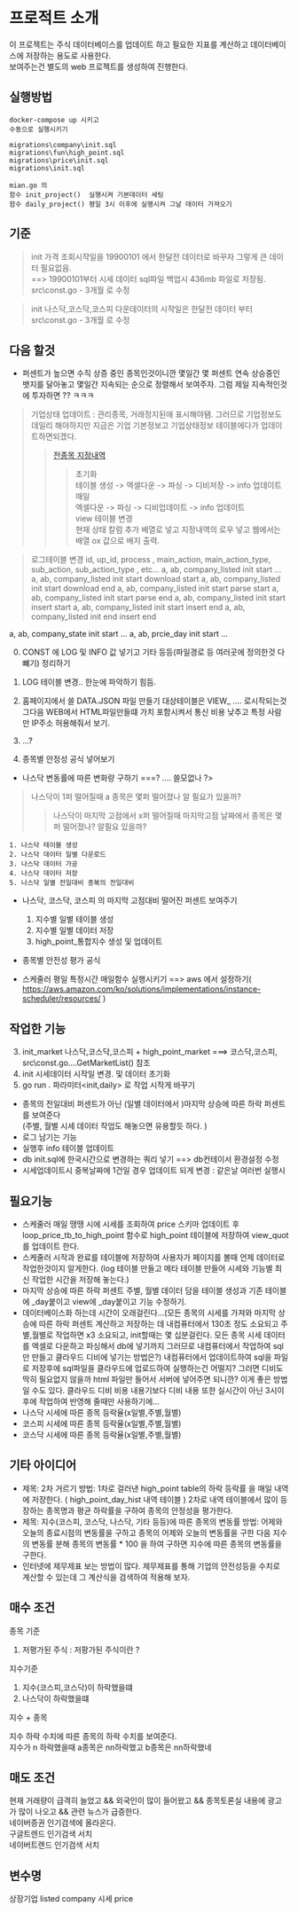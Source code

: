 # 프로적트 소개
이 프로젝트는 주식 데이터베이스를 업데이트 하고 필요한 지표를 계산하고 데이터베이스에 저장하는 용도로 사용한다.    
보여주는건 별도의 web 프로젝트를 생성하여 진행한다.   

## 실행방법

```
docker-compose up 시키고 
수동으로 실행시키기

migrations\company\init.sql
migrations\fun\high_point.sql
migrations\price\init.sql
migrations\init.sql

mian.go 의 
함수 init_project()  실행시켜 기본데이터 세팅
함수 daily_project() 평일 3시 이후에 실행시켜 그날 데이터 가져오기

```
## 기준
> init 가격 조회시작일을 19900101 에서 한달전 데이터로 바꾸자 그렇게 큰 데이터 필요없음.    
==> 19900101부터 시세 데이터 sql파일 백업시 436mb 파일로 저장됨.    
src\const.go - 3개월 로 수정

> init 나스닥,코스닥,코스피 다운데이터의 시작일은  한달전 데이터 부터  
src\const.go - 3개월 로 수정  

>



## 다음 할것
+ 퍼센트가 높으면 수직 상증 중인 종목인것이니깐 몇일간 몇 퍼센트 연속 상승중인  뱃지를 달아놓고 몇일간 지속되는 순으로 정렬해서 보여주자. 그럼 제일 지속적인것에 투자하면 ?? ㅋㅋㅋ

> 기업상태 업데이트 : 관리종목, 거래정지된애 표시해야됌. 그러므로 기업정보도 데일리 해야하지만 지금은 기업 기본정보고 기업상태정보 테이블에다가 업데이트하면되겠다.
>>  [전종목 지정내역](http://data.krx.co.kr/contents/MDC/MDI/mdiLoader/index.cmd?menuId=MDC0201020201)       
>>> 초기화   
테이블 생성 -> 엑셀다운 -> 파싱 -> 디비저장 -> info 업데이트   
>>> 매일   
   엑셀다운 -> 파싱 -> 디비업데이트 -> info 업데이트   
>>> view 테이블 변경   
현재 상태 칼럼 추가  배열로 넣고  지정내역의 로우 넣고 웹에서는 배열 ox 값으로 배지 출력.

  
> 로그테이블 변경
id, up_id, process ,  main_action, main_action_type, sub_action, sub_action_type , etc... 
a, ab,  company_listed init start ...
a, ab,  company_listed init start  download start
a, ab,  company_listed init start  download end
a, ab,  company_listed init start  parse start
a, ab,  company_listed init start  parse end
a, ab,  company_listed init start  insert start
a, ab,  company_listed init start  insert end
a, ab,  company_listed init end  insert end

a, ab,  company_state init start ...
a, ab,  prcie_day init start ...





0. CONST 에 LOG 및 INFO 값 넣기고 기타 등등(파일경로 등 여러곳에 정의한것 다 뺴기) 정리하기
1. LOG 테이블 변경.. 한눈에 파악하기 힘듬.
2. 홈페이지에서 쓸 DATA.JSON 파일 만들기 대상테이블은 VIEW_ .... 로시작되는것 그다음 WEB에서 HTML파일만들떄 가치 포함시켜서 통신 비용 낮추고 특정 사람만 IP주소 허용해줘서 보기.


4. ...?
5. 종목별 안정성 공식 넣어보기

+ 나스닥 변동률에 따른 변화량  구하기 ===? .... 쓸모없나 ?> 
> 나스닥이 1퍼 떨어질때 a 종목은 몇퍼 떨어졌나 알 필요가 있을까? 
>> 나스닥이 마지막 고점에서 x퍼 떨어질때 마지막고점 날짜에서 종목은 몇퍼 떨어졌나? 알필요 있을까?


    1. 나스닥 테이블 생성
    2. 나스닥 데이터 일별 다운로드
    3. 나스닥 데이터 가공 
    4. 나스닥 데이터 저장
    5. 나스닥 일별 전일대비 종복의 전일대비 

+ 나스닥, 코스닥, 코스피 의 마지막 고점대비 떨어진 퍼센트 보여주기
    1. 지수별 일별 테이블 생성
    2. 지수별 일별 데이터 저장
    3. high_point_통합지수 생성 및 업데이트 

+ 종목별 안전성 평가 공식 






+ 스케줄러 평일 특정시간 매일함수 실행시키기 ==> aws 에서 설정하기( https://aws.amazon.com/ko/solutions/implementations/instance-scheduler/resources/ )

## 작업한 기능
3. init_market 나스닥,코스닥,코스피 + high_point_market ===> 코스닥,코스피, src\const.go....GetMarketList() 참조
2. init 시세데이터 시작일 변경. 및 데이터 초기화
1. go run . 파라미터<init,daily> 로 작업 시작게 바꾸기
+ 종목의 전일대비 퍼센트가 아닌 (일별 데이터에서 )마지막 상승에 따른 하락 퍼센트를 보여준다   
(주별, 월별 시세 데이터 작업도 해놓으면 유용할듯 하다. )
+ 로그 남기는 기능
+ 실행후 info 테이블 업데이트
+ db init.sql에 한국시간으로 변경하는 쿼리 넣기 ==> db컨테이서 환경설정 수정
+ 시세업데이트시 중복날짜에 1건일 경우 업데이트 되게 변경 : 같은날 여러번 실행시 




## 필요기능
+ 스케줄러 매일 땡땡 시에 시세를 조회하여 price 스키마 업데이트 후 loop_price_tb_to_high_point 함수로 high_point 테이블에 저장하여 view_quot를 업데이트 한다.
+ 스케줄러 시작과 완료를 테이블에 저장하여 사용자가 페이지를 볼때 언제 데이터로 작업한것이지 알게한다. 
(log 테이블 만들고 메타 테이블 만들어 시세와 기능별 최신 작업한 시간을 저장해 놓는다.)
+ 마지막 상승에 따른 하락 퍼센트 주별, 월별 데이터 담을 테이블 생성과 기존 테이블에 _day붙이고 view에 _day붙이고 기능 수정하기.
+ 데이터베이스화 하는데 시간이 오래걸린다...(모든 종목의 시세를 가져와 마지막 상승에 따른 하락 퍼센트 계산하고 저장하는 데 내컴퓨터에서 130초 정도 소요되고 주별,월별로 작업하면 x3 소요되고, init할때는 몇 십분걸린다. 모든 종목 시세 데이터를  엑셀로 다운하고 파싱해서 db에 넣기까지  그러므로 내컴퓨터에서 작업하여 sql만 만들고 클라우드 디비에 넣기는 방법은?) 내컴퓨터에서 업데이트하여 sql을 파일로 저장후에 sql파일을 클라우드에 업로드하여 실행하는건 어떨지?  그러면 디비도 딱히 필요없지 않을까 html 파일만 들어서 서버에 넣어주면 되니깐? 이게 좋은 방법일 수도 있다.
클라우드 디비 비용 내용기보다 디비 내용 또한 실시간이 아닌 3시이후에 작업하여 반영해 줄때만 사용하기에...
+ 나스닥 시세에 따른 종목 등락율(x일별,주별,월별)
+ 코스피 시세에 따른 종목 등락율(x일별,주별,월별)
+ 코스닥 시세에 따른 종목 등락율(x일별,주별,월별)

## 기타 아이디어
+ 제목: 2차 거르기 방법: 1차로 걸러낸 high_point table의 하락 등락률 을 매일 내역에 저장한다. ( high_point_day_hist 내역 테이블 )  2차로 내역 테이블에서 많이 등장하는 종목명과 평균 하락률을 구하여 종목의 안정성을 평가한다.
+ 제목: 지수(코스피, 코스닥, 나스닥, 기타 등등)에 따른 종목의 변동률 방법: 어제와 오늘의 종료시점의 변동률을 구하고 종목의 어제와 오늘의 변동률을 구한 다음 지수의 변동률 분해 종목의 변동률 * 100 을 하여 구하면 지수에 따른 종목의 변동률을 구한다.
+ 인터넷에 제무제표 보는 방법이 많다. 제무제표를 통해 기업의 안전성등을 수치로 계산할 수 있는데 그 계산식을 검색하여 적용해 보자.


## 매수 조건  

종목 기준 
1. 저평가된 주식 : 저팡가된 주식이란 ? 


지수기준    
1. 지수(코스피,코스닥)이 하락했을떄
2. 나스닥이 하락했을떄 

지수 + 종목

지수 하락 수치에 따른 종목의 하락 수치를 보여준다.   
지수가 n 하락했을때 a종목은 nn하락했고 b종목은 nn하락했네   


## 매도 조건

현재 거래량이 급격히 늘었고 && 외국인이 많이 들어왔고 && 종목토론실 내용에  광고가 많이 나오고 && 관련 뉴스가 급증한다.   
네이버증권 인기검색에 올라온다.   
구글트렌드 인기검색 서치   
네이버트랜드 인기검색 서치   


## 변수명

상장기업    listed company
시세        price



